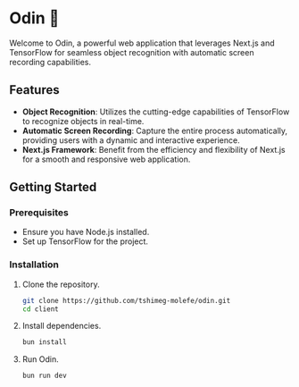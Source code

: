 # Odin 🌌

Welcome to Odin, a powerful web application that leverages Next.js and TensorFlow for seamless object recognition with automatic screen recording capabilities.

## Features

- **Object Recognition**: Utilizes the cutting-edge capabilities of TensorFlow to recognize objects in real-time.
- **Automatic Screen Recording**: Capture the entire process automatically, providing users with a dynamic and interactive experience.
- **Next.js Framework**: Benefit from the efficiency and flexibility of Next.js for a smooth and responsive web application.

## Getting Started

### Prerequisites

- Ensure you have Node.js installed.
- Set up TensorFlow for the project.

### Installation

1. Clone the repository.
   ```bash
   git clone https://github.com/tshimeg-molefe/odin.git
   cd client

   ```
2. Install dependencies.
   ```bash
   bun install

   ```
3. Run Odin.
   ```bash
   bun run dev
   ```
